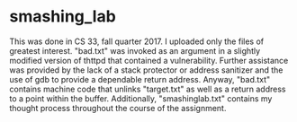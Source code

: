 # smashing_lab

This was done in CS 33, fall quarter 2017. I uploaded only the files of greatest interest. "bad.txt" was invoked as an argument in a slightly modified version of thttpd that contained a vulnerability. Further assistance was provided by the lack of a stack protector or address sanitizer and the use of gdb to provide a dependable return address. Anyway, "bad.txt" contains machine code that unlinks "target.txt" as well as a return address to a point within the buffer. Additionally, "smashinglab.txt" contains my thought process throughout the course of the assignment.
